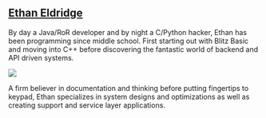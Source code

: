 <div id="bio">
	<h2><a href="http://ejehardenberg.github.io">Ethan Eldridge</a></h2>
	<p>
		By day a Java/RoR developer and by night a C/Python hacker, Ethan has been programming since middle school. First starting out with Blitz Basic and moving into C++ before discovering the fantastic world of backend and API driven systems.
	</p>
	<img src="https://1.gravatar.com/avatar/dd3b20b97363bb7a6b08ba87171304a3?s=250" />
	<p>
		A firm believer in documentation and thinking before putting fingertips to keypad, Ethan specializes in system designs and optimizations as well as creating support and service layer applications.
	</p>
</div>